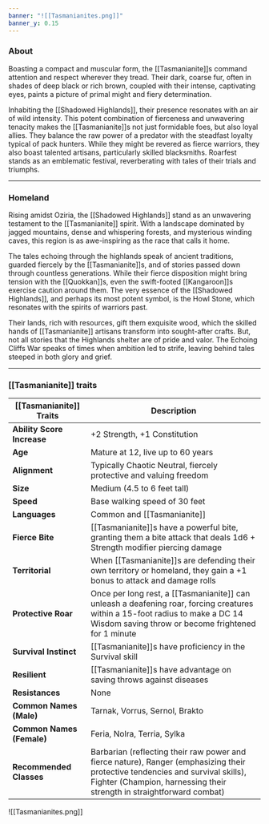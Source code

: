 ```yaml
---
banner: "![[Tasmanianites.png]]"
banner_y: 0.15
---
```

### About

Boasting a compact and muscular form, the [[Tasmanianite]]s command attention and respect wherever they tread. Their dark, coarse fur, often in shades of deep black or rich brown, coupled with their intense, captivating eyes, paints a picture of primal might and fiery determination.

Inhabiting the [[Shadowed Highlands]], their presence resonates with an air of wild intensity. This potent combination of fierceness and unwavering tenacity makes the [[Tasmanianite]]s not just formidable foes, but also loyal allies. They balance the raw power of a predator with the steadfast loyalty typical of pack hunters. While they might be revered as fierce warriors, they also boast talented artisans, particularly skilled blacksmiths. Roarfest stands as an emblematic festival, reverberating with tales of their trials and triumphs.

-----
### Homeland

Rising amidst Oziria, the [[Shadowed Highlands]] stand as an unwavering testament to the [[Tasmanianite]] spirit. With a landscape dominated by jagged mountains, dense and whispering forests, and mysterious winding caves, this region is as awe-inspiring as the race that calls it home.

The tales echoing through the highlands speak of ancient traditions, guarded fiercely by the [[Tasmanianite]]s, and of stories passed down through countless generations. While their fierce disposition might bring tension with the [[Quokkan]]s, even the swift-footed [[Kangaroon]]s exercise caution around them. The very essence of the [[Shadowed Highlands]], and perhaps its most potent symbol, is the Howl Stone, which resonates with the spirits of warriors past.

Their lands, rich with resources, gift them exquisite wood, which the skilled hands of [[Tasmanianite]] artisans transform into sought-after crafts. But, not all stories that the Highlands shelter are of pride and valor. The Echoing Cliffs War speaks of times when ambition led to strife, leaving behind tales steeped in both glory and grief.

-----
### [[Tasmanianite]] traits

|**[[Tasmanianite]] Traits**|**Description**|
|---|---|
|**Ability Score Increase**|+2 Strength, +1 Constitution|
|**Age**|Mature at 12, live up to 60 years|
|**Alignment**|Typically Chaotic Neutral, fiercely protective and valuing freedom|
|**Size**|Medium (4.5 to 6 feet tall)|
|**Speed**|Base walking speed of 30 feet|
|**Languages**|Common and [[Tasmanianite]]|
|**Fierce Bite**|[[Tasmanianite]]s have a powerful bite, granting them a bite attack that deals 1d6 + Strength modifier piercing damage|
|**Territorial**|When [[Tasmanianite]]s are defending their own territory or homeland, they gain a +1 bonus to attack and damage rolls|
|**Protective Roar**|Once per long rest, a [[Tasmanianite]] can unleash a deafening roar, forcing creatures within a 15-foot radius to make a DC 14 Wisdom saving throw or become frightened for 1 minute|
|**Survival Instinct**|[[Tasmanianite]]s have proficiency in the Survival skill|
|**Resilient**|[[Tasmanianite]]s have advantage on saving throws against diseases|
|**Resistances**|None|
|**Common Names (Male)**|Tarnak, Vorrus, Sernol, Brakto|
|**Common Names (Female)**|Feria, Nolra, Terria, Sylka|
|**Recommended Classes**|Barbarian (reflecting their raw power and fierce nature), Ranger (emphasizing their protective tendencies and survival skills), Fighter (Champion, harnessing their strength in straightforward combat)|

![[Tasmanianites.png]]